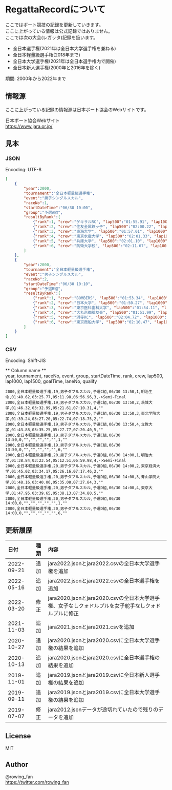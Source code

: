 # RegattaRecordについて

ここではボート競技の記録を更新していきます。  
ここに上がっている情報は公式記録ではありません。  
ここでは次の大会(レガッタ)記録を扱います。  

- 全日本選手権(2021年は全日本大学選手権を兼ねる)
- 全日本軽量級選手権(2018年まで)
- 全日本大学選手権(2021年は全日本選手権内で開催)
- 全日本新人選手権(2000年と2016年を除く)

期間: 2000年から2022年まで  

## 情報源

ここに上がっている記録の情報源は日本ボート協会のWebサイトです。  

日本ボート協会Webサイト  
https://www.jara.or.jp/  

## 見本

### JSON

Encoding: UTF-8  

```json
[
	{
		"year":2000,
		"tournament":"全日本軽量級選手権",
		"event":"男子シングルスカル",
		"raceNo":1,
		"startDateTime":"06/30 10:00",
		"group":"予選A組",
		"resultByRank":[
			{"rank":1, "crew":"ゲキサルRC", "lap500":"01:55.91", "lap1000":"03:56.27", "lap1500":"06:00.51", "goalTime":"07:54.77", "laneNo":3, "qualify":"->Semi-Final"},
			{"rank":2, "crew":"住友金属鉄ッ子", "lap500":"02:00.22", "lap1000":"03:59.34", "lap1500":"06:01.14", "goalTime":"07:55.00", "laneNo":2, "qualify":""},
			{"rank":3, "crew":"東海大学", "lap500":"01:57.01", "lap1000":"03:57.19", "lap1500":"06:02.17", "goalTime":"08:06.88", "laneNo":6, "qualify":""},
			{"rank":4, "crew":"東京水産大学", "lap500":"02:01.33", "lap1000":"04:04.96", "lap1500":"06:11.02", "goalTime":"08:13.29", "laneNo":4, "qualify":""},
			{"rank":5, "crew":"兵庫大学", "lap500":"02:01.10", "lap1000":"04:05.25", "lap1500":"06:14.62", "goalTime":"08:18.46", "laneNo":5, "qualify":""},
			{"rank":6, "crew":"防衛大学校", "lap500":"02:11.67", "lap1000":"04:24.90", "lap1500":"06:41.68", "goalTime":"08:51.96", "laneNo":1, "qualify":""}
		]
	},
	{
		"year":2000,
		"tournament":"全日本軽量級選手権",
		"event":"男子シングルスカル",
		"raceNo":2,
		"startDateTime":"06/30 10:10",
		"group":"予選B組",
		"resultByRank":[
			{"rank":1, "crew":"BOMBERS", "lap500":"01:53.34", "lap1000":"03:50.05", "lap1500":"05:48.15", "goalTime":"07:43.91", "laneNo":5, "qualify":"->Semi-Final"},
			{"rank":2, "crew":"日本大学", "lap500":"01:50.27", "lap1000":"03:48.24", "lap1500":"05:48.96", "goalTime":"07:46.54", "laneNo":4, "qualify":""},
			{"rank":3, "crew":"東京医科歯科大学", "lap500":"01:54.11", "lap1000":"03:53.94", "lap1500":"05:57.78", "goalTime":"08:00.26", "laneNo":2, "qualify":""},
			{"rank":4, "crew":"大丸京都艇友会", "lap500":"01:51.99", "lap1000":"03:56.10", "lap1500":"06:06.64", "goalTime":"08:15.33", "laneNo":3, "qualify":""},
			{"rank":5, "crew":"浜寺RC", "lap500":"02:04.72", "lap1000":"04:16.94", "lap1500":"06:33.31", "goalTime":"08:39.17", "laneNo":1, "qualify":""},
			{"rank":6, "crew":"東京商船大学", "lap500":"02:10.47", "lap1000":"04:22.76", "lap1500":"06:34.39", "goalTime":"08:41.99", "laneNo":6, "qualify":""}
		]
	}
]
```

### CSV

Encoding: Shift-JIS  

** Column name **  
year, tournament, raceNo, event, group, startDateTime, rank, crew, lap500, lap1000, lap1500, goalTime, laneNo, qualify  

```csv
2000,全日本軽量級選手権,19,男子ダブルスカル,予選C組,06/30 13:50,1,明治生命,01:40.62,03:25.77,05:11.98,06:56.96,3,->Semi-Final
2000,全日本軽量級選手権,19,男子ダブルスカル,予選C組,06/30 13:50,2,茨城大学,01:46.32,03:32.99,05:21.61,07:10.31,4,""
2000,全日本軽量級選手権,19,男子ダブルスカル,予選C組,06/30 13:50,3,東北学院大学,01:39.24,03:27.20,05:22.74,07:18.75,2,""
2000,全日本軽量級選手権,19,男子ダブルスカル,予選C組,06/30 13:50,4,立教大学,01:43.88,03:35.25,05:27.77,07:20.40,5,""
2000,全日本軽量級選手権,19,男子ダブルスカル,予選C組,06/30 13:50,0,"","","","","",1,""
2000,全日本軽量級選手権,19,男子ダブルスカル,予選C組,06/30 13:50,0,"","","","","",6,""
2000,全日本軽量級選手権,20,男子ダブルスカル,予選D組,06/30 14:00,1,明治大学,01:38.84,03:23.54,05:12.51,06:59.98,4,->Semi-Final
2000,全日本軽量級選手権,20,男子ダブルスカル,予選D組,06/30 14:00,2,東京経済大学,01:45.02,03:34.17,05:26.16,07:17.46,2,""
2000,全日本軽量級選手権,20,男子ダブルスカル,予選D組,06/30 14:00,3,青山学院大学,01:48.16,03:40.06,05:35.08,07:27.84,3,""
2000,全日本軽量級選手権,20,男子ダブルスカル,予選D組,06/30 14:00,4,東京大学,01:47.95,03:39.65,05:38.13,07:34.80,5,""
2000,全日本軽量級選手権,20,男子ダブルスカル,予選D組,06/30 14:00,0,"","","","","",1,""
2000,全日本軽量級選手権,20,男子ダブルスカル,予選D組,06/30 14:00,0,"","","","","",6,""
```

## 更新履歴

| 日付 | 種類 | 内容 |
|:---|:---|:---|
|2022-09-21 |追加 |jara2022.jsonとjara2022.csvの全日本大学選手権を追加 |
|2022-05-16 |追加 |jara2022.jsonとjara2022.csvの全日本選手権を追加 |
|2022-03-20 |修正 |jara2020.jsonとjara2020.csvの全日本大学選手権、女子なしクォドルプルを女子舵手なしクォドルプルに修正 |
|2021-11-03 |追加 |jara2021.jsonとjara2021.csvを追加 |
|2020-10-27 |追加 |jara2020.jsonとjara2020.csvに全日本大学選手権の結果を追加 |
|2020-10-13 |追加 |jara2020.jsonとjara2020.csvに全日本選手権の結果を追加 |
|2019-11-01 |追加 |jara2019.jsonとjara2019.csvに全日本新人選手権の結果を追加 |
|2019-09-11 |追加 |jara2019.jsonとjara2019.csvに全日本大学選手権の結果を追加 |
|2019-07-07 |修正 |jara2012.jsonデータが途切れていたので残りのデータを追加 |

## License

MIT  

## Author

@rowing_fan  
https://twitter.com/rowing_fan  
